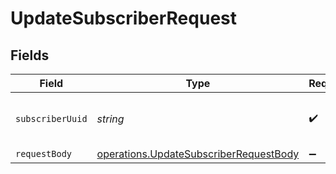 # UpdateSubscriberRequest


## Fields

| Field                                                                                            | Type                                                                                             | Required                                                                                         | Description                                                                                      | Example                                                                                          |
| ------------------------------------------------------------------------------------------------ | ------------------------------------------------------------------------------------------------ | ------------------------------------------------------------------------------------------------ | ------------------------------------------------------------------------------------------------ | ------------------------------------------------------------------------------------------------ |
| `subscriberUuid`                                                                                 | *string*                                                                                         | :heavy_check_mark:                                                                               | The unique identifier of the subscriber.                                                         | 00000000-0000-0000-0000-000000000000                                                             |
| `requestBody`                                                                                    | [operations.UpdateSubscriberRequestBody](../../models/operations/updatesubscriberrequestbody.md) | :heavy_minus_sign:                                                                               | N/A                                                                                              |                                                                                                  |